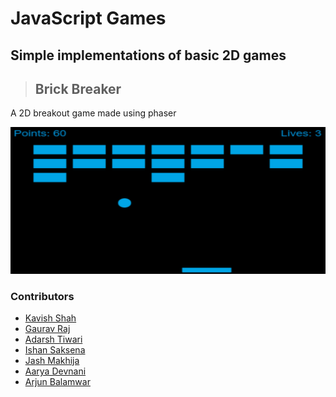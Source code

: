 # JavaScript Games

## Simple implementations of basic 2D games

> ## Brick Breaker

A 2D breakout game made using phaser

<p align="center">
 <img width=600px src="./public/images/brickBreaker.png" alt="Brick Breaker">
</p>

### Contributors

- [Kavish Shah](https://github.com/KavishShah09)
- [Gaurav Raj](https://github.com/gauravraj0510)
- [Adarsh Tiwari](https://github.com/Adarsh1011)
- [Ishan Saksena](https://github.com/ishansaksena7)
- [Jash Makhija](https://github.com/jash6)
- [Aarya Devnani](https://github.com/AaryaDevnani)
- [Arjun Balamwar](https://github.com/ArjunBalamwar)
